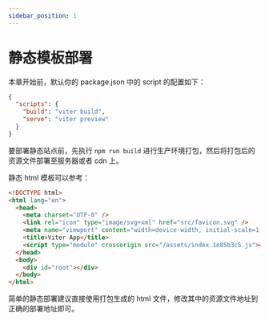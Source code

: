 ```yaml
---
sidebar_position: 1
---
```


# 静态模板部署

本章开始前，默认你的 package.json 中的 script 的配置如下：

```json
{
  "scripts": {
    "build": "viter build",
    "serve": "viter preview"
  }
}
```

要部署静态站点前，先执行 `npm run build` 进行生产环境打包，然后将打包后的资源文件部署至服务器或者 cdn 上。

静态 html 模板可以参考：

```html
<!DOCTYPE html>
<html lang="en">
  <head>
    <meta charset="UTF-8" />
    <link rel="icon" type="image/svg+xml" href="src/favicon.svg" />
    <meta name="viewport" content="width=device-width, initial-scale=1.0" />
    <title>Viter App</title>
    <script type="module" crossorigin src="/assets/index.1e85b3c5.js"></script>
  </head>
  <body>
    <div id="root"></div>
  </body>
</html>
```

简单的静态部署建议直接使用打包生成的 html 文件，修改其中的资源文件地址到正确的部署地址即可。
